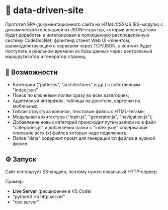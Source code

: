 # 📘 data-driven-site

Прототип SPA-документационного сайта на HTML/CSS/JS (ES-модули) с динамической генерацией из JSON-структур, 
который впоследствии будет доработан и интегрирован в полноценную распределённую систему CodeDocNet: 
фронтенд станет Web UI-клиентом, взаимодействующим с сервером через TCP/JSON, а контент будет поступать 
в реальном времени из базы данных через центральный маршрутизатор и генератор страниц.


## 🔹 Возможности
- Категории ("patterns", "architectures" и др.) с собственным "index.json"
- Поиск по ключевым полям сразу во всех категориях;
- Адаптивный интерфейс: таблицы на десктопе, карточки на мобильных;
- Гибкая структура колонок, текстовые файлы с HTML-тегами;
- Модульная архитектура ("main.js", "generator.js", "navigation.js");
- Добавление новых категорий происходит путем записи их в файл "categories.js" и добавлении папки с "index.json" 
  содержащий описание всех txt файлов которых надо подключить;
- Папка "data" содержит промт для генерации txt файлов в нужной форме.
  
## ⚙️ Запуск
Сайт использует ES-модули, поэтому нужен локальный HTTP-сервер.

Пример:
- **Live Server** (расширение в VS Code)
- "python3 -m http.server"
- "npx server"

